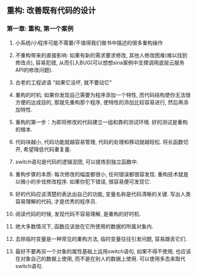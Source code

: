## 重构: 改善既有代码的设计

###  第一章: 重构, 第一个案例

1. 小系统/小程序可能不需要/不值得我们做书中描述的很多重构操作


2. 不重构带来的直接影响: 如果有新的需求要求修改, 其他人修改困难(难以找到修改点), 容易犯错, 从而引入BUG(可以想想sina案例中支撑调用底层云服务API的修改问题).

3. 古老的工程谚语 "如果它没坏, 就不要动它"

4. 重构的时机: 如果你发现自己需要为程序添加一个特性, 而代码结构使你无法很方便的达成目的, 那就先重构那个程序, 使特性的添加比较容易进行, 然后再添加特性.

5. 重构的第一步：为即将修改的代码建立一组和靠的测试环境. 好的测试是重构的根本.

6. 代码块越小, 代码功能就越容易管理, 代码的处理和移动就越轻松. 将长函数切开, 希望降低代码重复量.

7. switch语句是代码的逻辑泥团, 可以提炼到独立函数中.

8. 重构步骤的本质: 每次修改的幅度都很小, 任何错误都很容发现. 重构技术就是以微小的步伐修改程序. 如果你犯下错误, 很容易便可发现它.

9. 好的代码应该清楚的表达出自己的功能, 变量名称是代码清晰的关键. 写出人类容易理解的代码, 才是优秀的程序员.

10. 阅读代码的时候, 发现代码不容易理解, 是重构的好时机.

11. 绝大多数情况下, 函数应该放在它所使用的数据的所属对象内.

12. 去除临时变量是一种常见的重构方法, 临时变量往往引发问题, 容易跟丢它们.

13. 最好不要再另一个对象的属性基础上运用switch语句, 如果不得不使用, 也应该在对象自己的数据上使用, 而不是在别人的数据上使用. 可以使用多态来取代switch语句.


